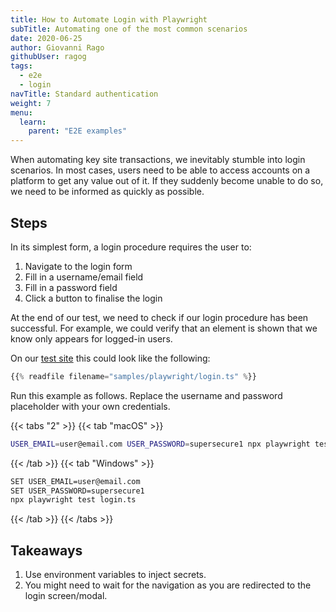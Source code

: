 ```yaml
---
title: How to Automate Login with Playwright
subTitle: Automating one of the most common scenarios
date: 2020-06-25
author: Giovanni Rago
githubUser: ragog
tags:
  - e2e
  - login
navTitle: Standard authentication
weight: 7
menu:
  learn:
    parent: "E2E examples"
---
```


When automating key site transactions, we inevitably stumble into login scenarios. In most cases, users need to be able to access accounts on a platform to get any value out of it. If they suddenly become unable to do so, we need to be informed as quickly as possible.

<!-- more -->

## Steps

In its simplest form, a login procedure requires the user to:

1. Navigate to the login form
2. Fill in a username/email field
3. Fill in a password field
4. Click a button to finalise the login

At the end of our test, we need to check if our login procedure has been successful. For example, we could verify that an element is shown that we know only appears for logged-in users.

On our [test site](https://danube-web.shop/) this could look like the following:

```ts
{{% readfile filename="samples/playwright/login.ts" %}}
```

Run this example as follows. Replace the username and password placeholder with your own credentials.

{{< tabs "2" >}}
{{< tab "macOS" >}}
```bash
USER_EMAIL=user@email.com USER_PASSWORD=supersecure1 npx playwright test login.ts
```
{{< /tab >}}
{{< tab "Windows" >}}
```bash
SET USER_EMAIL=user@email.com
SET USER_PASSWORD=supersecure1
npx playwright test login.ts
```
{{< /tab >}}
{{< /tabs >}}

## Takeaways
1. Use environment variables to inject secrets.
2. You might need to wait for the navigation as you are redirected to the login screen/modal.

